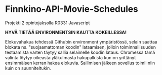 # Finnkino-API-Movie-Schedules
Projekti 2 opintojaksolla R0331 Javascript

<b>HYVÄ TIETÄÄ ENVIRONMENTSIN KAUTTA KOKEILLESSA!</b>

Elokuvahakua tehdessä Githubin environment ympäristössä, selain saattaa blokata ns. "suojaamattoman koodin" lataamisen, jolloin toiminnallisuuden testaamista varten täytyy sallia selaimelle
koodin lataus. Chromessa tämä valinta löytyy oikeasta yläkulmasta hakupalkista kun on yrittänyt ensimmäisen kerran hakea elokuvia. Sallimisen jälkeen sovellus toimii niin kuin on suunniteltukin.
